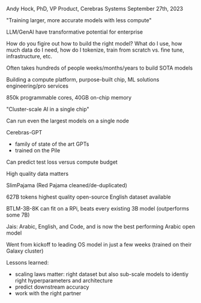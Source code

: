 Andy Hock, PhD, VP Product, Cerebras Systems
September 27th, 2023

"Training larger, more accurate models with less compute"

LLM/GenAI have transformative potential for enterprise

How do you figire out how to build the right model? What do I use, how much data do I need, how do I tokenize, train from scratch vs. fine tune, infrastructure, etc.

Often takes hundreds of people weeks/months/years to build SOTA models

Building a compute platform, purpose-built chip, ML solutions engineering/pro services

850k programmable cores, 40GB on-chip memory

"Cluster-scale AI in a single chip"

Can run even the largest models on a single node

Cerebras-GPT
 - family of state of the art GPTs
 - trained on the Pile

Can predict test loss versus compute budget

High quality data matters

SlimPajama (Red Pajama cleaned/de-duplicated)

627B tokens
highest quality open-source English dataset available

BTLM-3B-8K can fit on a RPi, beats every existing 3B model (outperforms some 7B)

Jais: Arabic, English, and Code, and is now the best performing Arabic open model

Went from kickoff to leading OS model in just a few weeks (trained on their Galaxy cluster)

Lessons learned:
 - scaling laws matter: right dataset but also sub-scale models to identiy right hyperparameters and architecture
 - predict downstream accuracy
 - work with the right partner
